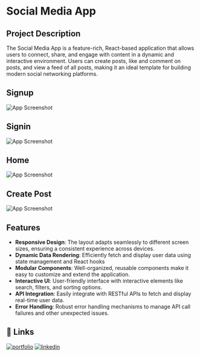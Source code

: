 
# Social Media App

## Project Description

The Social Media App is a feature-rich, React-based application that allows users to connect, share, and engage with content in a dynamic and interactive environment. Users can create posts, like and comment on posts, and view a feed of all posts, making it an ideal template for building modern social networking platforms.


## Signup

![App Screenshot](https://firebasestorage.googleapis.com/v0/b/rohitportfolio-2464a.appspot.com/o/github%204.png?alt=media&token=cb7ffeef-221a-4b8a-aba2-42046209401a)


## Signin

![App Screenshot](https://firebasestorage.googleapis.com/v0/b/rohitportfolio-2464a.appspot.com/o/github%206.png?alt=media&token=8896464c-b608-45cf-be91-8f0f3ef65a4d)


## Home

![App Screenshot](https://firebasestorage.googleapis.com/v0/b/rohitportfolio-2464a.appspot.com/o/github%205.png?alt=media&token=5d96322b-3f75-4824-b77c-e4beaf628716)


## Create Post

![App Screenshot](https://firebasestorage.googleapis.com/v0/b/rohitportfolio-2464a.appspot.com/o/github%207.png?alt=media&token=b3309dfa-48fd-4664-8460-ee0233d329d4)
## Features

- **Responsive Design**: The layout adapts seamlessly to different screen sizes, ensuring a consistent experience across devices.
- **Dynamic Data Rendering**: Efficiently fetch and display user data using state management and React hooks
- **Modular Components**: Well-organized, reusable components make it easy to customize and extend the application.
- **Interactive UI**: User-friendly interface with interactive elements like search, filters, and sorting options.
- **API Integration**: Easily integrate with RESTful APIs to fetch and display real-time user data.
- **Error Handling**: Robust error handling mechanisms to manage API call failures and other unexpected issues.


## 🔗 Links
[![portfolio](https://img.shields.io/badge/my_portfolio-000?style=for-the-badge&logo=ko-fi&logoColor=white)](https://rohitwaghmare-800cb.web.app/)
[![linkedin](https://img.shields.io/badge/linkedin-0A66C2?style=for-the-badge&logo=linkedin&logoColor=white)](www.linkedin.com/in/rohitwaghmare7)

